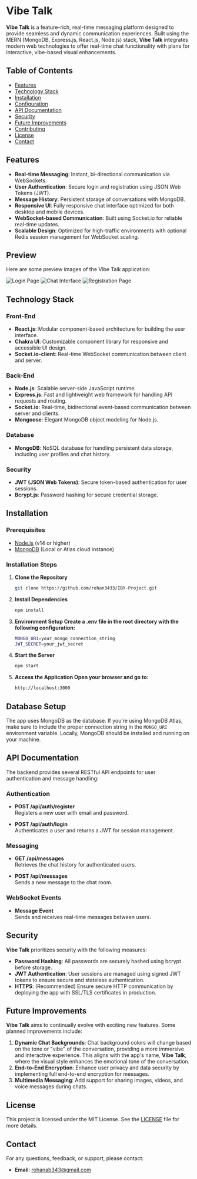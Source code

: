 # Vibe Talk

**Vibe Talk** is a feature-rich, real-time messaging platform designed to provide seamless and dynamic communication experiences. Built using the MERN (MongoDB, Express.js, React.js, Node.js) stack, **Vibe Talk** integrates modern web technologies to offer real-time chat functionality with plans for interactive, vibe-based visual enhancements.

## Table of Contents
- [Features](#features)
- [Technology Stack](#technology-stack)
- [Installation](#installation)
- [Configuration](#configuration)
- [API Documentation](#api-documentation)
- [Security](#security)
- [Future Improvements](#future-improvements)
- [Contributing](#contributing)
- [License](#license)
- [Contact](#contact)

## Features

- **Real-time Messaging**: Instant, bi-directional communication via WebSockets.
- **User Authentication**: Secure login and registration using JSON Web Tokens (JWT).
- **Message History**: Persistent storage of conversations with MongoDB.
- **Responsive UI**: Fully responsive chat interface optimized for both desktop and mobile devices.
- **WebSocket-based Communication**: Built using Socket.io for reliable real-time updates.
- **Scalable Design**: Optimized for high-traffic environments with optional Redis session management for WebSocket scaling.

## Preview

Here are some preview images of the Vibe Talk application:

![Login Page](Screenshots/LoginPage.png)
![Chat Interface](Screenshots/ChatPage.png)
![Registration Page](Screenshots/SignUpPage.png)


## Technology Stack

### Front-End
- **React.js**: Modular component-based architecture for building the user interface.
- **Chakra UI**: Customizable component library for responsive and accessible UI design.
- **Socket.io-client**: Real-time WebSocket communication between client and server.

### Back-End
- **Node.js**: Scalable server-side JavaScript runtime.
- **Express.js**: Fast and lightweight web framework for handling API requests and routing.
- **Socket.io**: Real-time, bidirectional event-based communication between server and clients.
- **Mongoose**: Elegant MongoDB object modeling for Node.js.

### Database
- **MongoDB**: NoSQL database for handling persistent data storage, including user profiles and chat history.

### Security
- **JWT (JSON Web Tokens)**: Secure token-based authentication for user sessions.
- **Bcrypt.js**: Password hashing for secure credential storage.


## Installation

### Prerequisites
- [Node.js](https://nodejs.org/en/) (v14 or higher)
- [MongoDB](https://www.mongodb.com/) (Local or Atlas cloud instance)

### Installation Steps

1. **Clone the Repository**
   ```bash
   git clone https://github.com/rohan3433/IBY-Project.git

2. **Install Dependencies**
   ```bash
   npm install

3. **Environment Setup Create a .env file in the root directory with the following configuration:**
   ```bash
   MONGO_URI=your_mongo_connection_string
   JWT_SECRET=your_jwt_secret

4. **Start the Server**
   ```bash
   npm start

5. **Access the Application Open your browser and go to:**
   ```bash
   http://localhost:3000

## Database Setup
The app uses MongoDB as the database. If you’re using MongoDB Atlas, make sure to include the proper connection string in the `MONGO_URI` environment variable. Locally, MongoDB should be installed and running on your machine.

## API Documentation
The backend provides several RESTful API endpoints for user authentication and message handling:

### Authentication
- **POST /api/auth/register**  
  Registers a new user with email and password.

- **POST /api/auth/login**  
  Authenticates a user and returns a JWT for session management.

### Messaging
- **GET /api/messages**  
  Retrieves the chat history for authenticated users.

- **POST /api/messages**  
  Sends a new message to the chat room.

### WebSocket Events
- **Message Event**  
  Sends and receives real-time messages between users.

## Security
**Vibe Talk** prioritizes security with the following measures:

- **Password Hashing**: All passwords are securely hashed using bcrypt before storage.
- **JWT Authentication**: User sessions are managed using signed JWT tokens to ensure secure and stateless authentication.
- **HTTPS**: (Recommended) Ensure secure HTTP communication by deploying the app with SSL/TLS certificates in production.

## Future Improvements
**Vibe Talk** aims to continually evolve with exciting new features. Some planned improvements include:

1. **Dynamic Chat Backgrounds**: Chat background colors will change based on the tone or "vibe" of the conversation, providing a more immersive and interactive experience. This aligns with the app's name, **Vibe Talk**, where the visual style enhances the emotional tone of the conversation.
2. **End-to-End Encryption**: Enhance user privacy and data security by implementing full end-to-end encryption for messages.
3. **Multimedia Messaging**: Add support for sharing images, videos, and voice messages during chats.


## License
This project is licensed under the MIT License. See the [LICENSE](LICENSE) file for more details.

## Contact
For any questions, feedback, or support, please contact:

- **Email**: rohanab343@gmail.com





